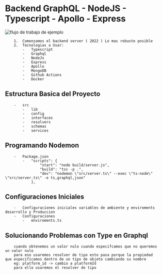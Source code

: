 #   Backend GraphQL - NodeJS - Typescript - Apollo - Express

![flujo de trabajo de ejemplo](https://github.com/katchvidal/server-graphql-2022/actions/workflows/artifact.yml/badge.svg)
```
    1.  Comenzamos el backend server ( 2022 ) Lo mas robusto posible
    2.  Tecnologias a Usar:
        -   Typescript
        -   Graphql
        -   NodeJs
        -   Express
        -   Apollo
        -   MongoDB
        -   Github Actions
        -   Docker
```


##  Estructura Basica del Proyecto
```
    -   src
        -   lib
        -   config
        -   interfaces
        -   resolvers
        -   schemas
        -   services
```

##  Programando Nodemon
```
    -   Package.json
        -   "scripts": {
                "start": "node build/server.js",
                "build": "tsc -p .",
                "dev": "nodemon \"src/server.ts\" --exec \"ts-node\" \"src/server.ts\" -e ts,graphql,json"
            },
```
##  Configuraciones Iniciales
```
    -   Configuraciones iniciales variables de ambiente y enviroments desarrollo y Produccion
    -   Configuraciones
        -   enviroments.ts
```

##  Solucionando Problemas con Type en Graphql
```
    cuando obtenemos un valor nulo cuando especifcamos que no queremos un valor nulo
    para eso usaremos resolver de tipo esto pasa porque la propiedad que especificamos dentro de un tipo de objeto cambiando su nombre
    eg: platform_id -> cambio a platformId 
    para ello usaremos el resolver de tipo
    
```